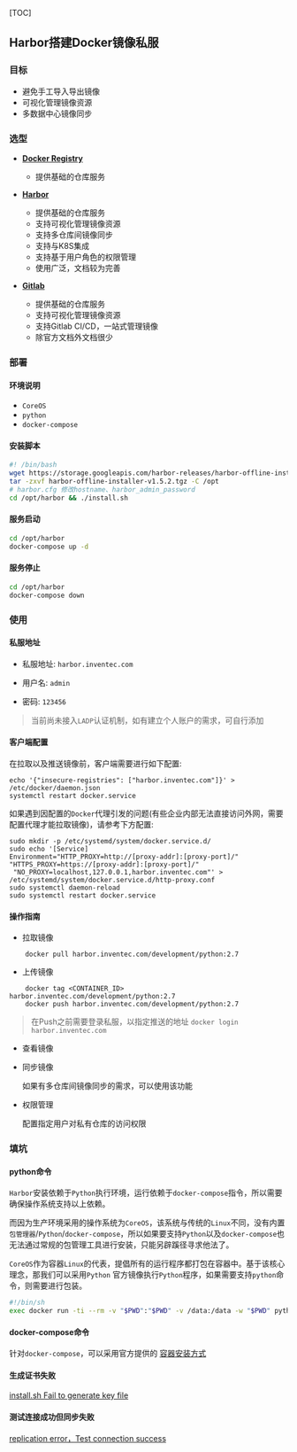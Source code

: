 [TOC]

## Harbor搭建Docker镜像私服

### 目标

- 避免手工导入导出镜像
- 可视化管理镜像资源
- 多数据中心镜像同步

### 选型

- **[Docker Registry](https://docs.docker.com/registry/)**

    * 提供基础的仓库服务

- **[Harbor](https://github.com/goharbor/harbor)**

    * 提供基础的仓库服务
    * 支持可视化管理镜像资源
    * 支持多仓库间镜像同步
    * 支持与K8S集成
    * 支持基于用户角色的权限管理
    * 使用广泛，文档较为完善

- **[Gitlab](https://docs.gitlab.com/ce/administration/container_registry.html)**

    * 提供基础的仓库服务
    * 支持可视化管理镜像资源
    * 支持Gitlab CI/CD，一站式管理镜像
    * 除官方文档外文档很少

### 部署

#### 环境说明

- `CoreOS`
- `python`
- `docker-compose`

#### 安装脚本

```bash
#! /bin/bash
wget https://storage.googleapis.com/harbor-releases/harbor-offline-installer-v1.5.2.tgz
tar -zxvf harbor-offline-installer-v1.5.2.tgz -C /opt
# harbor.cfg 修改hostname、harbor_admin_password
cd /opt/harbor && ./install.sh
```

#### 服务启动

```bash
cd /opt/harbor
docker-compose up -d
```

#### 服务停止

```bash
cd /opt/harbor
docker-compose down
```

### 使用


#### 私服地址

- 私服地址: `harbor.inventec.com`

- 用户名: `admin`

- 密码: `123456`

> 当前尚未接入`LADP`认证机制，如有建立个人账户的需求，可自行添加

#### 客户端配置

在拉取以及推送镜像前，客户端需要进行如下配置:

```
echo '{"insecure-registries": ["harbor.inventec.com"]}' > /etc/docker/daemon.json
systemctl restart docker.service
```

如果遇到因配置的`Docker`代理引发的问题(有些企业内部无法直接访问外网，需要配置代理才能拉取镜像)，请参考下方配置:

```
sudo mkdir -p /etc/systemd/system/docker.service.d/
sudo echo '[Service]
Environment="HTTP_PROXY=http://[proxy-addr]:[proxy-port]/" "HTTPS_PROXY=https://[proxy-addr]:[proxy-port]/"
 "NO_PROXY=localhost,127.0.0.1,harbor.inventec.com"' > /etc/systemd/system/docker.service.d/http-proxy.conf
sudo systemctl daemon-reload
sudo systemctl restart docker.service
```

#### 操作指南

- 拉取镜像

```
    docker pull harbor.inventec.com/development/python:2.7
```

- 上传镜像

```
    docker tag <CONTAINER_ID> harbor.inventec.com/development/python:2.7
    docker push harbor.inventec.com/development/python:2.7
```

> 在Push之前需要登录私服，以指定推送的地址 `docker login harbor.inventec.com`

- 查看镜像

- 同步镜像

    如果有多仓库间镜像同步的需求，可以使用该功能

- 权限管理

    配置指定用户对私有仓库的访问权限

### 填坑

#### python命令

`Harbor`安装依赖于`Python`执行环境，运行依赖于`docker-compose`指令，所以需要确保操作系统支持以上依赖。

而因为生产环境采用的操作系统为`CoreOS`，该系统与传统的`Linux`不同，没有内置`包管理器`/`Python`/`docker-compose`，所以如果要支持`Python`以及`docker-compose`也无法通过常规的包管理工具进行安装，只能另辟蹊径寻求他法了。

`CoreOS`作为容器`Linux`的代表，提倡所有的运行程序都打包在容器中。基于该核心理念，那我们可以采用`Python`
官方镜像执行`Python`程序，如果需要支持`python`命令，则需要进行包装。

```bash
#!/bin/sh
exec docker run -ti --rm -v "$PWD":"$PWD" -v /data:/data -w "$PWD" python:2.7-slim python "$@"
```

#### docker-compose命令

针对`docker-compose`，可以采用官方提供的 [容器安装方式](https://docs.docker.com/compose/install/#install-as-a-container)

#### 生成证书失败

[install.sh Fail to generate key file](https://github.com/goharbor/harbor/issues/2920)

#### 测试连接成功但同步失败

[replication error，Test connection success](https://github.com/vmware/harbor/issues/3856)
